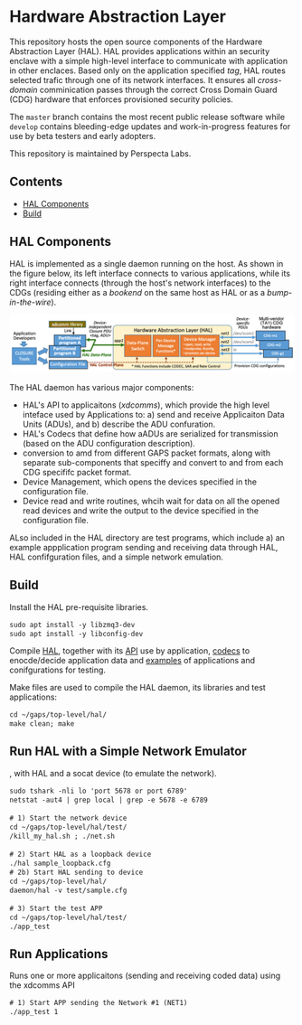 # Hardware Abstraction Layer
This repository hosts the open source components of the Hardware Abstraction Layer (HAL). HAL provides applications within an security enclave with a simple high-level interface to communicate with application in other enclaces. Based only on the application specified *tag*, HAL routes selected trafic through one of its network interfaces. It ensures all *cross-domain* comminication passes through the correct Cross Domain Guard (CDG) hardware that enforces provisioned security policies.

The `master` branch contains the most recent public release software while `develop` contains bleeding-edge updates and work-in-progress features for use by beta testers and early adopters.

This repository is maintained by Perspecta Labs.

## Contents


- [HAL Components](#HAL-Componenets)
- [Build](#build)

## HAL Components
HAL is implemented as a single daemon running on the host. As shown in the figure below, its left interface connects to various applications, while its right interface connects (through the host's network interfaces) to the CDGs (residing either as a *bookend* on the same host as HAL or as a *bump-in-the-wire*).

![HAL interfaces between applications and Network Interfaces.](hal_api.png)

The HAL daemon has various major components:
- HAL's API to applicaitons (*xdcomms*), which provide the high level inteface used by Applications to: a) send and receive Applicaiton Data Units (ADUs), and b) describe the ADU confuration.
- HAL's Codecs that define how aADUs are serialized for transmission (based on the ADU configuration description).
- conversion to amd from different GAPS packet formats, along with separate sub-components that speciffy and convert to and from each CDG specififc packet format.
- Device Management, which opens the devices specified in the configuration file. 
- Device read and write routines, whcih wait for data on all the opened read devices and write the output to the device specified in the configuration file.

ALso included in the HAL directory are test programs, which include a) an example appplication program sending and receiving data through HAL, HAL confifguration files, and a simple network emulation. 


## Build

Install the HAL pre-requisite libraries.
```
sudo apt install -y libzmq3-dev
sudo apt install -y libconfig-dev
```

Compile [HAL](daemon), together with its [API](api/) use by application, [codecs](codecs/) to enocde/decide application data and [examples](/test) of applications and conifgurations for testing.

Make files are used to compile the HAL daemon, its libraries and test applications:
```
cd ~/gaps/top-level/hal/
make clean; make
```

## Run HAL with a Simple Network Emulator 

, with HAL and a socat device
(to emulate the network).

```
sudo tshark -nli lo 'port 5678 or port 6789'
netstat -aut4 | grep local | grep -e 5678 -e 6789

# 1) Start the network device 
cd ~/gaps/top-level/hal/test/
/kill_my_hal.sh ; ./net.sh

# 2) Start HAL as a loopback device
./hal sample_loopback.cfg
# 2b) Start HAL sending to device
cd ~/gaps/top-level/hal/
daemon/hal -v test/sample.cfg

# 3) Start the test APP
cd ~/gaps/top-level/hal/test/
./app_test
```

## Run Applications

Runs one or more applicaitons (sending and receiving coded data) using the xdcomms API

```
# 1) Start APP sending the Network #1 (NET1)
./app_test 1
```
